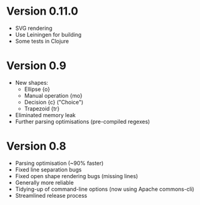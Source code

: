 # Version 0.11.0

  * SVG rendering
  * Use Leiningen for building
  * Some tests in Clojure

# Version 0.9

  * New shapes:
    * Ellipse {o}
    * Manual operation {mo}
    * Decision {c} ("Choice")
    * Trapezoid {tr}
  * Eliminated memory leak
  * Further parsing optimisations (pre-compiled regexes)

# Version 0.8

  * Parsing optimisation (~90% faster)
  * Fixed line separation bugs
  * Fixed open shape rendering bugs (missing lines)
  * Generally more reliable
  * Tidying-up of command-line options (now using Apache commons-cli)
  * Streamlined release process
